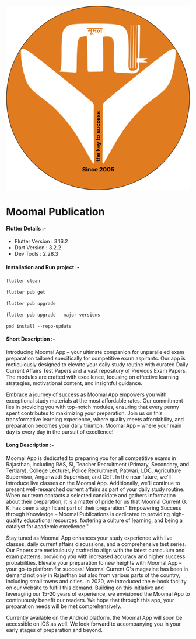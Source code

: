 ![plot](./moomal_publication.png)

# Moomal Publication

#### Flutter Details :-

- Flutter Version : 3.16.2
- Dart Version : 3.2.2
- Dev Tools : 2.28.3

#### Installation and Run project :-

`flutter clean`

`flutter pub get`

`flutter pub upgrade`

`flutter pub upgrade --major-versions`

`pod install --repo-update`

#### Short Description :-

Introducing Moomal App – your ultimate companion for unparalleled exam preparation tailored specifically for competitive exam aspirants. Our app is meticulously designed to elevate your daily study routine with curated Daily Current Affairs Test Papers and a vast repository of Previous Exam Papers. The modules are crafted with excellence, focusing on effective learning strategies, motivational content, and insightful guidance.

Embrace a journey of success as Moomal App empowers you with exceptional study materials at the most affordable rates. Our commitment lies in providing you with top-notch modules, ensuring that every penny spent contributes to maximizing your preparation. Join us on this transformative learning experience, where quality meets affordability, and preparation becomes your daily triumph. Moomal App – where your main day is every day in the pursuit of excellence!

#### Long Description :-

Moomal App is dedicated to preparing you for all competitive exams in Rajasthan, including RAS, SI, Teacher Recruitment (Primary, Secondary, and Tertiary), College Lecturer, Police Recruitment, Patwari, LDC, Agriculture Supervisor, Anganwadi Supervisor, and CET. In the near future, we'll introduce live classes on the Moomal App. Additionally, we'll continue to present well-researched current affairs as part of your daily study routine.
When our team contacts a selected candidate and gathers information about their preparation, it is a matter of pride for us that Moomal Current G. K. has been a significant part of their preparation."
Empowering Success through Knowledge – Moomal Publications is dedicated to providing high-quality educational resources, fostering a culture of learning, and being a catalyst for academic excellence."

Stay tuned as Moomal App enhances your study experience with live classes, daily current affairs discussions, and a comprehensive test series. Our Papers are meticulously crafted to align with the latest curriculum and exam patterns, providing you with increased accuracy and higher success probabilities.
Elevate your preparation to new heights with Moomal App – your go-to platform for success!
Moomal Current G's magazine has been in demand not only in Rajasthan but also from various parts of the country, including small towns and cities. In 2020, we introduced the e-book facility on our website to fulfill this demand. Building on this initiative and leveraging our 15-20 years of experience, we envisioned the Moomal App to continuously benefit our readers. We hope that through this app, your preparation needs will be met comprehensively.

Currently available on the Android platform, the Moomal App will soon be accessible on iOS as well.
We look forward to accompanying you in your early stages of preparation and beyond.
